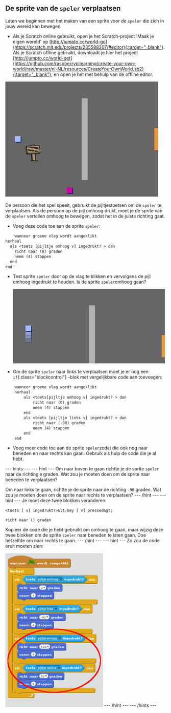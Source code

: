## De sprite van de `speler` verplaatsen

Laten we beginnen met het maken van een sprite voor de `speler` die zich in jouw wereld kan bewegen.

+ Als je Scratch online gebruikt, open je het Scratch-project 'Maak je eigen wereld' op [http://jumpto.cc/world-go](https://scratch.mit.edu/projects/235588207/#editor){:target="_blank"}. Als je Scratch offline gebruikt, downloadt je hier het project [http://jumpto.cc/world-get](https://github.com/raspberrypilearning/create-your-own-world/raw/master/nl-NL/resources/CreateYourOwnWorld.sb2){:target="_blank"}, en open je het met behulp van de offline editor. 

![screenshot](images/world-starter.png)

De persoon die het spel speelt, gebruikt de pijltjestoetsen om de `speler` te verplaatsen. Als de persoon op de pijl omhoog drukt, moet je de sprite van de `speler` vertellen omhoog te bewegen, zodat het in de juiste richting gaat.

+ Voeg deze code toe aan de sprite `speler`:

```blocks
    wanneer groene vlag wordt aangeklikt
herhaal 
  als <toets [pijltje omhoog v] ingedrukt? > dan 
    richt naar (0) graden
    neem (4) stappen
  end
end
```

+ Test sprite `speler` door op de vlag te klikken en vervolgens de pijl omhoog ingedrukt te houden. Is de sprite `speler`omhoog gaan?
    
    ![screenshot](images/world-up.png)

+ Om de sprite `speler` naar links te verplaatsen moet je er nog een `if`{:class="blockcontrol"} -blok met vergelijkbare code aan toevoegen:

```blocks
    wanneer groene vlag wordt aangeklikt
    herhaal
        als <toets[pijltje omhoog v] ingedrukt? > dan
            richt naar (0) graden
            neem (4) stappen
        end
        als <toets [pijltje links v] ingedrukt? > dan
            richt naar (-90) graden
            neem (4) stappen
        end
    end
```

+ Voeg meer code toe aan de sprite `speler`zodat die ook nog naar beneden en naar rechts kan gaan. Gebruik als hulp de code die je al hebt.

--- hints --- --- hint --- Om naar boven te gaan richtte je de sprite `speler` naar de richting `0` graden. Wat zou je moeten doen om de sprite naar beneden te verplaatsen?

Om naar links te gaan, richtte je de sprite naar de richting `-90` graden. Wat zou je moeten doen om de sprite naar rechts te verplaatsen? --- /hint --- --- hint --- Je moet deze twee blokken veranderen:

```blocks
<toets [ v] ingedrukt?>&lt;key [ v] pressed&gt;
```

```blocks
richt naar () graden
```

Kopieer de code die je hebt gebruikt om omhoog te gaan, maar wijzig deze twee blokken om de sprite `speler` naar beneden te laten gaan. Doe hetzelfde om naar rechts te gaan. --- /hint --- --- hint --- Zo zou de code eruit moeten zien:

![Moving down and right](images/finished-move-down-right.png) --- /hint --- --- /hints ---